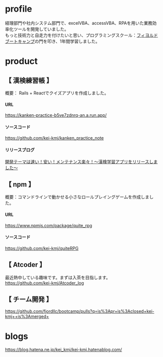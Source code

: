 # profile
経理部門や社内システム部門で、excelVBA、accessVBA、RPAを用いた業務効率化ツールを開発していました。   
もっと技術力と自走力を付けたいと思い、プログラミングスクール：[フィヨルドブートキャンプ](https://bootcamp.fjord.jp/)の門を叩き、1年間学習しました。

# product
## 【 漢検練習帳 】  
概要： Rails + Reactでクイズアプリを作成しました。

#### URL
https://kanken-practice-b5ve7zdnrq-an.a.run.app/

#### ソースコード
https://github.com/kei-kmj/kanken_practice_note

#### リリースブログ
[開発テーマは速い！安い！メンテナンス楽々！～漢検学習アプリをリリースしました～](https://kei-kmj.hatenablog.com/draft/entry/i7uIn0z1J15X_f6vz54wvxS5mVY)


## 【 npm 】
概要：コマンドラインで動かせる小さなロールプレイングゲームを作成しました。

#### URL
https://www.npmjs.com/package/quite_rpg

#### ソースコード
https://github.com/kei-kmj/quiteRPG

## 【 Atcoder 】
最近熱中している趣味です。まずは入茶を目指します。   
https://github.com/kei-kmj/Atcoder_log

## 【 チーム開発 】
https://github.com/fjordllc/bootcamp/pulls?q=is%3Apr+is%3Aclosed+kei-kmj++is%3Amerged+

# blogs
https://blog.hatena.ne.jp/kei_kmj/kei-kmj.hatenablog.com/
